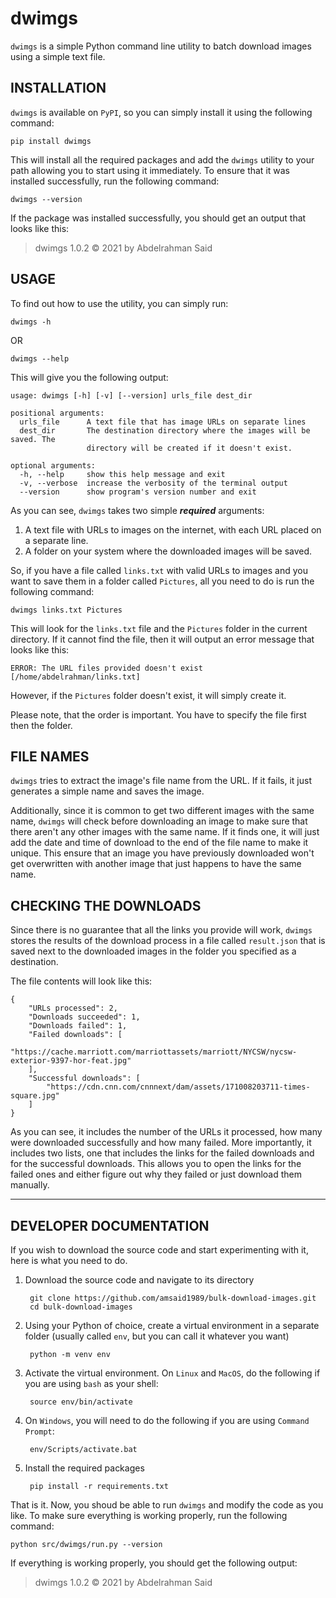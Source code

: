 # dwimgs

`dwimgs` is a simple Python command line utility to batch download images using a simple text file.

## **INSTALLATION**

`dwimgs` is available on `PyPI`, so you can simply install it using the following command:

    pip install dwimgs

This will install all the required packages and add the `dwimgs` utility to your path allowing you to start using it immediately. To ensure that it was installed successfully, run the following command:

    dwimgs --version

If the package was installed successfully, you should get an output that looks like this:

> dwimgs 1.0.2 © 2021 by Abdelrahman Said

## **USAGE**

To find out how to use the utility, you can simply run:

    dwimgs -h

OR

    dwimgs --help

This will give you the following output:

    usage: dwimgs [-h] [-v] [--version] urls_file dest_dir

    positional arguments:
      urls_file      A text file that has image URLs on separate lines
      dest_dir       The destination directory where the images will be saved. The
                     directory will be created if it doesn't exist.

    optional arguments:
      -h, --help     show this help message and exit
      -v, --verbose  increase the verbosity of the terminal output
      --version      show program's version number and exit

As you can see, `dwimgs` takes two simple ***required*** arguments:

1) A text file with URLs to images on the internet, with each URL placed on a separate line.
2) A folder on your system where the downloaded images will be saved.

So, if you have a file called `links.txt` with valid URLs to images and you want to save them in a folder called `Pictures`, all you need to do is run the following command:

    dwimgs links.txt Pictures

This will look for the `links.txt` file and the `Pictures` folder in the current directory. If it cannot find the file, then it will output an error message that looks like this:

    ERROR: The URL files provided doesn't exist [/home/abdelrahman/links.txt]

However, if the `Pictures` folder doesn't exist, it will simply create it.

Please note, that the order is important. You have to specify the file first then the folder.

## **FILE NAMES**

`dwimgs` tries to extract the image's file name from the URL. If it fails, it just generates a simple name and saves the image.

Additionally, since it is common to get two different images with the same name, `dwimgs` will check before downloading an image to make sure that there aren't any other images with the same name. If it finds one, it will just add the date and time of download to the end of the file name to make it unique. This ensure that an image you have previously downloaded won't get overwritten with another image that just happens to have the same name.

## **CHECKING THE DOWNLOADS**

Since there is no guarantee that all the links you provide will work, `dwimgs` stores the results of the download process in a file called `result.json` that is saved next to the downloaded images in the folder you specified as a destination.

The file contents will look like this:

    {
        "URLs processed": 2,
        "Downloads succeeded": 1,
        "Downloads failed": 1,
        "Failed downloads": [
            "https://cache.marriott.com/marriottassets/marriott/NYCSW/nycsw-exterior-9397-hor-feat.jpg"
        ],
        "Successful downloads": [
            "https://cdn.cnn.com/cnnnext/dam/assets/171008203711-times-square.jpg"
        ]
    }

As you can see, it includes the number of the URLs it processed, how many were downloaded successfully and how many failed. More importantly, it includes two lists, one that includes the links for the failed downloads and for the successful downloads. This allows you to open the links for the failed ones and either figure out why they failed or just download them manually.

___

## DEVELOPER DOCUMENTATION

If you wish to download the source code and start experimenting with it, here is what you need to do.

1) Download the source code and navigate to its directory

        git clone https://github.com/amsaid1989/bulk-download-images.git
        cd bulk-download-images

2) Using your Python of choice, create a virtual environment in a separate folder (usually called `env`, but you can call it whatever you want)

        python -m venv env
    
3) Activate the virtual environment. On `Linux` and `MacOS`, do the following if you are using `bash` as your shell:

        source env/bin/activate

4) On `Windows`, you will need to do the following if you are using `Command Prompt`:

        env/Scripts/activate.bat

5) Install the required packages

        pip install -r requirements.txt

That is it. Now, you shoud be able to run `dwimgs` and modify the code as you like. To make sure everything is working properly, run the following command:

    python src/dwimgs/run.py --version

If everything is working properly, you should get the following output:

> dwimgs 1.0.2 © 2021 by Abdelrahman Said

